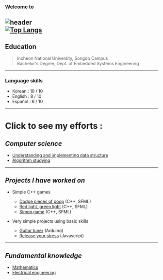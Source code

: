 <!--
**vacu9708/vacu9708** is a ✨ _special_ ✨ repository because its `README.md` (this file) appears on your GitHub profile.

Here are some ideas to get you started:

- 🔭 I’m currently working on ...
- 🌱 I’m currently learning ...
- 👯 I’m looking to collaborate on ...
- 🤔 I’m looking for help with ...
- 💬 Ask me about ...
- 📫 How to reach me: ...
- 😄 Pronouns: ...
- ⚡ Fun fact: ...
-->

### Welcome to<br/>

![header](https://capsule-render.vercel.app/api?type=wave&color=auto&height=300&section=header&text=Youngsik's%20efforts&fontSize=90)<br/>
[![Top Langs](https://github-readme-stats.vercel.app/api/top-langs/?username=vacu9708)](https://github.com/anuraghazra/github-readme-stats)
---
## Education
>Incheon National University, Songdo Campus<br/>
>Bachelor's Degree, Dept. of Embedded Systems Engineering
---
### Language skills
* Korean : 10 / 10
* English : 8 / 10
* Español : 6 / 10
---
# Click to see my efforts :
## *Computer science*
* [Understanding and implementing data structure](https://github.com/vacu9708/Data-structure)
* [Algorithm studying](https://github.com/vacu9708/Algorithm-studying)
---
## *Projects I have worked on*
* Simple C++ games
  * [Dodge pieces of poop](https://github.com/vacu9708/Dodge-pieces-of-poop) (C++, SFML)
  * [Red light, green light](https://github.com/vacu9708/https://github.com/vacu9708/Red-light-green-light) (C++, SFML)
  * [Simon game](https://github.com/vacu9708/Simon-game) (C++, SFML)

* Very simple projects using basic skills
  * [Guitar tuner](https://github.com/vacu9708/Guitar-tuner) (Arduino)
  * [Release your stress](https://github.com/vacu9708/Release-your-stress) (Javascript)
---
## *Fundamental knowledge*
* [Mathematics](https://github.com/vacu9708/Mathematics)
* [Electrical engineering](https://github.com/vacu9708/Electrical-engineering)
